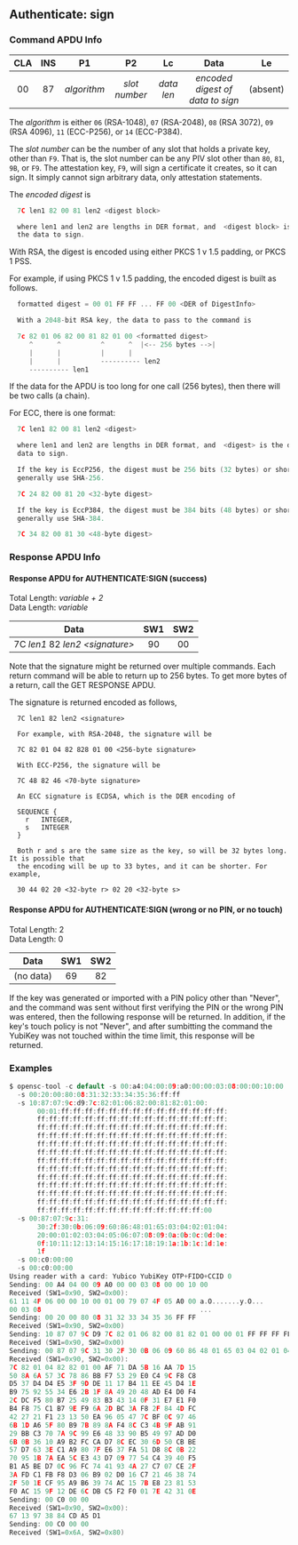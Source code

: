 <!-- Copyright 2021 Yubico AB

Licensed under the Apache License, Version 2.0 (the "License");
you may not use this file except in compliance with the License.
You may obtain a copy of the License at

    http://www.apache.org/licenses/LICENSE-2.0

Unless required by applicable law or agreed to in writing, software
distributed under the License is distributed on an "AS IS" BASIS,
WITHOUT WARRANTIES OR CONDITIONS OF ANY KIND, either express or implied.
See the License for the specific language governing permissions and
limitations under the License. -->

## Authenticate: sign

### Command APDU Info

| CLA | INS |     P1      |      P2       |     Lc     |               Data               |    Le    |
|:---:|:---:|:-----------:|:-------------:|:----------:|:--------------------------------:|:--------:| 
| 00  | 87  | *algorithm* | *slot number* | *data len* | *encoded digest of data to sign* | (absent) |

The *algorithm* is either `06` (RSA-1048), `07` (RSA-2048), `08` (RSA 3072), `09` (RSA 4096), `11` (ECC-P256), or `14`
(ECC-P384).

The *slot number* can be the number of any slot that holds a private key, other than `F9`.
That is, the slot number can be any PIV slot other than `80`, `81`, `9B`, or `F9`. The
attestation key, `F9`, will sign a certificate it creates, so it can sign. It simply
cannot sign arbitrary data, only attestation statements.

The *encoded digest* is

```C
  7C len1 82 00 81 len2 <digest block>

  where len1 and len2 are lengths in DER format, and  <digest block> is the digest of
  the data to sign.
```

With RSA, the digest is encoded using either PKCS 1 v 1.5 padding, or PKCS 1 PSS.

For example, if using PKCS 1 v 1.5 padding, the encoded digest is built as follows.

```C
  formatted digest = 00 01 FF FF ... FF 00 <DER of DigestInfo>

  With a 2048-bit RSA key, the data to pass to the command is

  7c 82 01 06 82 00 81 82 01 00 <formatted digest>
     ^      ^          ^      ^  |<-- 256 bytes -->|
     |      |          |      |
     |      |          ---------- len2
     ---------- len1
```

If the data for the APDU is too long for one call (256 bytes), then there will be two
calls (a chain).

For ECC, there is one format:

```C
  7C len1 82 00 81 len2 <digest>

  where len1 and len2 are lengths in DER format, and  <digest> is the digest of the
  data to sign.

  If the key is EccP256, the digest must be 256 bits (32 bytes) or shorter. You will
  generally use SHA-256.

  7C 24 82 00 81 20 <32-byte digest>

  If the key is EccP384, the digest must be 384 bits (48 bytes) or shorter. You will
  generally use SHA-384.

  7C 34 82 00 81 30 <48-byte digest>
```

### Response APDU Info

#### Response APDU for AUTHENTICATE:SIGN (success)

Total Length: *variable + 2*\
Data Length: *variable*

|               Data                | SW1 | SW2 |
|:---------------------------------:|:---:|:---:|
| 7C *len1* 82 *len2 \<signature\>* | 90  | 00  |

Note that the signature might be returned over multiple commands. Each return command
will be able to return up to 256 bytes. To get more bytes of a return, call the GET
RESPONSE APDU.

The signature is returned encoded as follows,

```
  7C len1 82 len2 <signature>

  For example, with RSA-2048, the signature will be

  7C 82 01 04 82 828 01 00 <256-byte signature>

  With ECC-P256, the signature will be

  7C 48 82 46 <70-byte signature>

  An ECC signature is ECDSA, which is the DER encoding of

  SEQUENCE {
    r   INTEGER,
    s   INTEGER
  }

  Both r and s are the same size as the key, so will be 32 bytes long. It is possible that
  the encoding will be up to 33 bytes, and it can be shorter. For example,

  30 44 02 20 <32-byte r> 02 20 <32-byte s>
```

#### Response APDU for AUTHENTICATE:SIGN (wrong or no PIN, or no touch)

Total Length: 2\
Data Length: 0

|   Data    | SW1 | SW2 |
|:---------:|:---:|:---:|
| (no data) | 69  | 82  |  

If the key was generated or imported with a PIN policy other than "Never", and the command
was sent without first verifying the PIN or the wrong PIN was entered, then the following
response will be returned. In addition, if the key's touch policy is not "Never", and
after sumbitting the command the YubiKey was not touched within the time limit, this
response will be returned.

### Examples

```C
$ opensc-tool -c default -s 00:a4:04:00:09:a0:00:00:03:08:00:00:10:00
  -s 00:20:00:80:08:31:32:33:34:35:36:ff:ff
  -s 10:87:07:9c:d9:7c:82:01:06:82:00:81:82:01:00:
       00:01:ff:ff:ff:ff:ff:ff:ff:ff:ff:ff:ff:ff:ff:ff:
       ff:ff:ff:ff:ff:ff:ff:ff:ff:ff:ff:ff:ff:ff:ff:ff:
       ff:ff:ff:ff:ff:ff:ff:ff:ff:ff:ff:ff:ff:ff:ff:ff:
       ff:ff:ff:ff:ff:ff:ff:ff:ff:ff:ff:ff:ff:ff:ff:ff:
       ff:ff:ff:ff:ff:ff:ff:ff:ff:ff:ff:ff:ff:ff:ff:ff:
       ff:ff:ff:ff:ff:ff:ff:ff:ff:ff:ff:ff:ff:ff:ff:ff:
       ff:ff:ff:ff:ff:ff:ff:ff:ff:ff:ff:ff:ff:ff:ff:ff:
       ff:ff:ff:ff:ff:ff:ff:ff:ff:ff:ff:ff:ff:ff:ff:ff:
       ff:ff:ff:ff:ff:ff:ff:ff:ff:ff:ff:ff:ff:ff:ff:ff:
       ff:ff:ff:ff:ff:ff:ff:ff:ff:ff:ff:ff:ff:ff:ff:ff:
       ff:ff:ff:ff:ff:ff:ff:ff:ff:ff:ff:ff:ff:ff:ff:ff:
       ff:ff:ff:ff:ff:ff:ff:ff:ff:ff:ff:ff:ff:ff:ff:ff:
       ff:ff:ff:ff:ff:ff:ff:ff:ff:ff:ff:ff:ff:ff:00
  -s 00:87:07:9c:31:
       30:2f:30:0b:06:09:60:86:48:01:65:03:04:02:01:04:
       20:00:01:02:03:04:05:06:07:08:09:0a:0b:0c:0d:0e:
       0f:10:11:12:13:14:15:16:17:18:19:1a:1b:1c:1d:1e:
       1f
  -s 00:c0:00:00
  -s 00:c0:00:00
Using reader with a card: Yubico YubiKey OTP+FIDO+CCID 0
Sending: 00 A4 04 00 09 A0 00 00 03 08 00 00 10 00
Received (SW1=0x90, SW2=0x00):
61 11 4F 06 00 00 10 00 01 00 79 07 4F 05 A0 00 a.O.......y.O...
00 03 08                                        ...
Sending: 00 20 00 80 08 31 32 33 34 35 36 FF FF
Received (SW1=0x90, SW2=0x00)
Sending: 10 87 07 9C D9 7C 82 01 06 82 00 81 82 01 00 00 01 FF FF FF FF FF FF FF FF FF FF FF FF FF FF FF FF FF FF FF FF FF FF FF FF FF FF FF FF FF FF FF FF FF FF FF FF FF FF FF FF FF FF FF FF FF FF FF FF FF FF FF FF FF FF FF FF FF FF FF FF FF FF FF FF FF FF FF FF FF FF FF FF FF FF FF FF FF FF FF FF FF FF FF FF FF FF FF FF FF FF FF FF FF FF FF FF FF FF FF FF FF FF FF FF FF FF FF FF FF FF FF FF FF FF FF FF FF FF FF FF FF FF FF FF FF FF FF FF FF FF FF FF FF FF FF FF FF FF FF FF FF FF FF FF FF FF FF FF FF FF FF FF FF FF FF FF FF FF FF FF FF FF FF FF FF FF FF FF FF FF FF FF FF FF FF FF FF FF FF FF FF FF FF FF FF FF FF FF FF FF FF FF FF FF FF FF FF FF FF FF FF FF FF FF 00
Received (SW1=0x90, SW2=0x00)
Sending: 00 87 07 9C 31 30 2F 30 0B 06 09 60 86 48 01 65 03 04 02 01 04 20 00 01 02 03 04 05 06 07 08 09 0A 0B 0C 0D 0E 0F 10 11 12 13 14 15 16 17 18 19 1A 1B 1C 1D 1E 1F
Received (SW1=0x90, SW2=0x00):
7C 82 01 04 82 82 01 00 AF 71 DA 5B 16 AA 7D 15
50 8A 6A 57 3C 78 86 BB F7 53 29 E0 C4 9C F8 C8
D5 37 D4 D4 E5 3F 9D DE 11 17 B4 11 EE 45 D4 1E
B9 75 92 55 34 E6 2B 1F 8A 49 20 48 AD E4 D0 F4
2C DC F5 80 B7 25 49 83 B3 43 14 0F 31 E7 E1 F0
B4 F8 75 C1 B7 9E F9 6A 2D BC 3A F8 2F 84 4D FC
42 27 21 F1 23 13 50 EA 96 05 47 7C BF 0C 97 46
6B 1D A6 5F 80 B9 7B 89 8A F4 8C C3 4B 9F AB 91
29 BB C3 70 7A 9C 99 E6 48 33 90 B5 49 97 AD D0
6B 0B 36 10 A9 B2 FC CA D7 8C EC 30 6D 50 CB BE
57 D7 63 3E C1 A9 80 7F E6 37 FA 51 D8 8C 0B 22
70 95 1B 7A EA 5C E3 43 D7 09 77 54 C4 39 40 F5
B1 A5 BE D7 0C 96 FC 74 41 93 4A 27 C7 07 CE 2F
3A FD C1 FB F8 D3 06 B9 02 D0 16 C7 21 46 38 74
2F 50 1E CF 95 A9 B6 39 74 AC 15 7B E8 23 81 53
F0 AC 15 9F 12 DE 6C DB C5 F2 F0 01 7E 42 31 0E
Sending: 00 C0 00 00
Received (SW1=0x90, SW2=0x00):
67 13 97 38 84 CD A5 D1
Sending: 00 C0 00 00
Received (SW1=0x6A, SW2=0x80)
```

